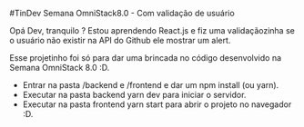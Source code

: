 #TinDev Semana OmniStack8.0 - Com validação de usuário

Opá Dev, tranquilo ? Estou aprendendo React.js e fiz uma validaçãozinha se o usuário não existir na API do Github ele mostrar um alert.

Esse projetinho foi só para dar uma brincada no código desenvolvido na Semana OmniStack 8.0 :D.

- Entrar na pasta /backend e /frontend e dar um npm install (ou yarn).
- Executar na pasta backend yarn dev para iniciar o servidor.
- Executar na pasta frontend yarn start para abrir o projeto no navegador :D.
